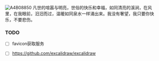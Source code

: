 ![A4B08850](https://github.com/user-attachments/assets/ae972ed3-4baa-43e3-b557-85f1b28b227a)
凡世的喧嚣与明亮，世俗的快乐和幸福，如同清亮的溪涧，在风里，在我眼前，汨汨而过，温暖如同泉水一样涌出来。我没有奢望，我只要你快乐，不要悲伤。

### TODO

- [ ] favicon获取服务
- [ ] https://github.com/excalidraw/excalidraw





